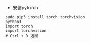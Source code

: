 - 安装pytorch
``` 
sudo pip3 install torch torchvision
python3
import torch
import torchvision
# Ctrl + D 返回
```
